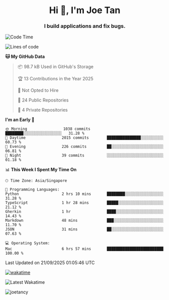 <h1 align="center">Hi 👋, I'm Joe Tan</h1>
<h3 align="center">I build applications and fix bugs.</h3>

<!--START_SECTION:waka-->
![Code Time](http://img.shields.io/badge/Code%20Time-1%2C626%20hrs%2027%20mins-blue)

![Lines of code](https://img.shields.io/badge/From%20Hello%20World%20I%27ve%20Written-46.5%20million%20lines%20of%20code-blue)

**🐱 My GitHub Data** 

> 📦 98.7 kB Used in GitHub's Storage 
 > 
> 🏆 13 Contributions in the Year 2025
 > 
> 🚫 Not Opted to Hire
 > 
> 📜 24 Public Repositories 
 > 
> 🔑 4 Private Repositories 
 > 
**I'm an Early 🐤** 

```text
🌞 Morning                1038 commits        ████████░░░░░░░░░░░░░░░░░   31.28 % 
🌆 Daytime                2015 commits        ███████████████░░░░░░░░░░   60.73 % 
🌃 Evening                226 commits         ██░░░░░░░░░░░░░░░░░░░░░░░   06.81 % 
🌙 Night                  39 commits          ░░░░░░░░░░░░░░░░░░░░░░░░░   01.18 % 
```


📊 **This Week I Spent My Time On** 

```text
🕑︎ Time Zone: Asia/Singapore

💬 Programming Languages: 
Python                   2 hrs 10 mins       ████████░░░░░░░░░░░░░░░░░   31.28 % 
TypeScript               1 hr 28 mins        █████░░░░░░░░░░░░░░░░░░░░   21.12 % 
Gherkin                  1 hr                ████░░░░░░░░░░░░░░░░░░░░░   14.43 % 
Markdown                 48 mins             ███░░░░░░░░░░░░░░░░░░░░░░   11.70 % 
JSON                     31 mins             ██░░░░░░░░░░░░░░░░░░░░░░░   07.63 % 

💻 Operating System: 
Mac                      6 hrs 57 mins       █████████████████████████   100.00 % 
```


 Last Updated on 21/09/2025 01:05:46 UTC
<!--END_SECTION:waka-->
[![wakatime](https://wakatime.com/badge/user/e0e3a0f0-6d69-4241-946d-0baaf7b91278.svg)](https://wakatime.com/@e0e3a0f0-6d69-4241-946d-0baaf7b91278)

![Latest Wakatime](https://github.com/joetancy/joetancy/workflows/Latest%20Wakatime/badge.svg)

<p align="left"> <img src="https://komarev.com/ghpvc/?username=joetancy" alt="joetancy" /> </p>

